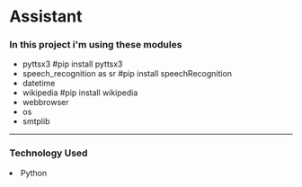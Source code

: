 <h1>Assistant</h1>

<h3>In this project i'm using these modules</h3>

<ul>
 
<li>pyttsx3 #pip install pyttsx3
<li>speech_recognition as sr #pip install speechRecognition
<li> datetime
<li>wikipedia #pip install wikipedia
<li>webbrowser
<li> os
<li>smtplib

</ul>

<hr>

<h3>Technology Used</h3>
<li> Python
